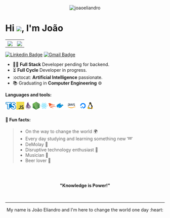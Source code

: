 <p align="center"> 
  <img src="https://res.cloudinary.com/dy7l1wk3y/image/upload/v1597554565/Component_3_tzyjtj.png" alt="joaoeliandro" />
</p>

<h1 align="left">Hi <img src="https://raw.githubusercontent.com/kaueMarques/kaueMarques/master/hi.gif" width="30px">, I'm João</h1>

<center>
  <table>
    <tr>
        <td>
          <img width="400px" align="center" 
               src="https://github-readme-stats.vercel.app/api/top-langs/?username=joaoeliandro&hide=html&layout=compact&theme=dracula" />
      </td>
      <td>
          <img width="495px" align="center" src="https://github-readme-stats.vercel.app/api?username=joaoeliandro&show_icons=true&count_private=true&theme=dracula" />
      </td>
    </tr>   
  </table>
</center>

[![Linkedin Badge](https://img.shields.io/badge/-LinkedIn-blue?style=flat-square&logo=Linkedin&logoColor=white&link=https://www.linkedin.com/in/jo%C3%A3o-eliandro/)](https://www.linkedin.com/in/jo%C3%A3o-eliandro/)
[![Gmail Badge](https://img.shields.io/badge/-Gmail-c14438?style=flat-square&logo=Gmail&logoColor=white&link=mailto:eliandrogermano@gmail.com)](mailto:eliandrogermano@gmail.com)

- :man_technologist: **Full Stack** Developer pending for backend.
- :hourglass_flowing_sand: **Full Cycle** Developer in progress. 
- :octocat: **Artificial Intelligence** passionate.
- :books: Graduating in **Computer Engineering** ⚙

**Languages and tools:**

<img align="left" height="25" src="https://raw.githubusercontent.com/joaoeliandro/joaoeliandro/master/images/typescript.png">
<img align="left" height="25" src="https://raw.githubusercontent.com/joaoeliandro/joaoeliandro/master/images/javascript.png">
<img align="left" height="25" src="https://raw.githubusercontent.com/joaoeliandro/joaoeliandro/master/images/elixir.png">
<img align="left" height="25" src="https://raw.githubusercontent.com/joaoeliandro/joaoeliandro/master/images/nodejs.png">
<img align="left" height="25" src="https://raw.githubusercontent.com/joaoeliandro/joaoeliandro/master/images/react.png">
<img align="left" height="25" src="https://raw.githubusercontent.com/joaoeliandro/joaoeliandro/master/images/pheonix.png">
<img align="left" height="25" src="https://raw.githubusercontent.com/joaoeliandro/joaoeliandro/master/images/docker.png">
<img align="left" height="25" src="https://raw.githubusercontent.com/joaoeliandro/joaoeliandro/master/images/aws.png">
<img align="left" height="25" src="https://raw.githubusercontent.com/joaoeliandro/joaoeliandro/master/images/digitalocean.png">
<img height="25" src="https://raw.githubusercontent.com/joaoeliandro/joaoeliandro/master/images/linux.png">


<!-- <p align="center">
  <img src="https://devicons.github.io/devicon/devicon.git/icons/linux/linux-original.svg" alt="react" width="20" height="20"/>
  <img src="https://devicons.github.io/devicon/devicon.git/icons/css3/css3-original-wordmark.svg" alt="css3"  width="20" height="20"/>
  <img src="https://devicons.github.io/devicon/devicon.git/icons/html5/html5-original-wordmark.svg" alt="html5"  width="20" height="20"/>
  <img src="https://devicons.github.io/devicon/devicon.git/icons/javascript/javascript-original.svg" alt="javascript" width="20" height="20"/>
  <img src="https://devicons.github.io/devicon/devicon.git/icons/postgresql/postgresql-original-wordmark.svg" alt="postgresql" width="20" height="20"/>
  <img src="https://devicons.github.io/devicon/devicon.git/icons/express/express-original.svg" alt="postgresql" width="20" height="20"/>
  <img src="https://devicons.github.io/devicon/devicon.git/icons/nodejs/nodejs-original.svg" alt="nodejs" width="20" height="20"/>
  <img src="https://devicons.github.io/devicon/devicon.git/icons/react/react-original-wordmark.svg" alt="react" width="20" height="20"/>
</p> -->

#### :scroll: Fun facts: 
>  * On the way to change the world :earth_africa: 
>  * Every day studying and learning something new :loop:
>  * DeMolay :crown:
>  * Disruptive technology enthusiast :high_brightness: 
>  * Musician :saxophone:
>  * Beer lover 🍺

</br>
</br>
<p align="center"><strong>"Knowledge is Power!"</strong></p>  
</br>

  ---
  
<p align="center">  
  My name is João Eliandro and I'm here to change the world one day :heart:
</p>
